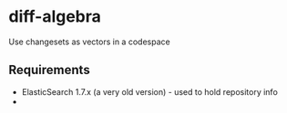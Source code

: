 # diff-algebra
Use changesets as vectors in a codespace


## Requirements

* ElasticSearch 1.7.x (a very old version) - used to hold repository info 
* 

